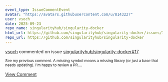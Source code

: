 ```yaml
---
event_type: IssueCommentEvent
avatar: "https://avatars.githubusercontent.com/u/814322?"
user: vsoch
date: 2025-09-23
repo_name: singularityhub/singularity-docker
html_url: https://github.com/singularityhub/singularity-docker/issues/17
repo_url: https://github.com/singularityhub/singularity-docker
---
```


<a href='https://github.com/vsoch' target='_blank'>vsoch</a> commented on issue <a href='https://github.com/singularityhub/singularity-docker/issues/17' target='_blank'>singularityhub/singularity-docker#17</a>.

<small>See my previous comment. A missing symbol means a missing library (or just a base that needs updating). I'm happy to review a PR....</small>

<a href='https://github.com/singularityhub/singularity-docker/issues/17' target='_blank'>View Comment</a>